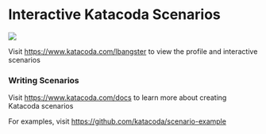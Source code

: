 # Interactive Katacoda Scenarios

[![](http://shields.katacoda.com/katacoda/lbangster/count.svg)](https://www.katacoda.com/lbangster "Get your profile on Katacoda.com")

Visit https://www.katacoda.com/lbangster to view the profile and interactive scenarios

### Writing Scenarios
Visit https://www.katacoda.com/docs to learn more about creating Katacoda scenarios

For examples, visit https://github.com/katacoda/scenario-example
